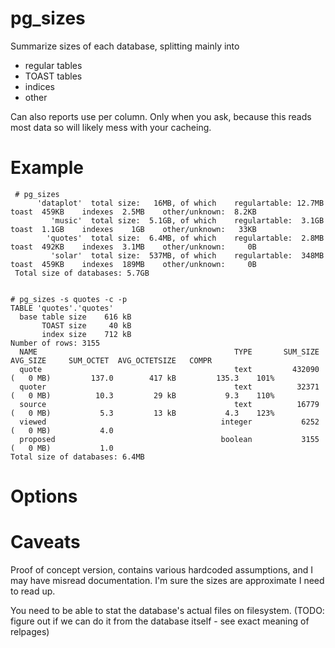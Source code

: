 # pg_sizes

Summarize sizes of each database, splitting mainly into
- regular tables
- TOAST tables
- indices 
- other


Can also reports use per column. 
Only when you ask, because this reads most data so will likely mess with your cacheing.


# Example

     # pg_sizes
          'dataplot'  total size:   16MB, of which    regulartable: 12.7MB    toast  459KB    indexes  2.5MB    other/unknown:  8.2KB
             'music'  total size:  5.1GB, of which    regulartable:  3.1GB    toast  1.1GB    indexes    1GB    other/unknown:   33KB
            'quotes'  total size:  6.4MB, of which    regulartable:  2.8MB    toast  492KB    indexes  3.1MB    other/unknown:     0B
             'solar'  total size:  537MB, of which    regulartable:  348MB    toast  459KB    indexes  189MB    other/unknown:     0B
     Total size of databases: 5.7GB


    # pg_sizes -s quotes -c -p
    TABLE 'quotes'.'quotes'
      base table size    616 kB
           TOAST size     40 kB
           index size    712 kB
    Number of rows: 3155
      NAME                                            TYPE       SUM_SIZE                AVG_SIZE     SUM_OCTET  AVG_OCTETSIZE   COMPR
      quote                                           text         432090 (   0 MB)         137.0        417 kB         135.3    101%
      quoter                                          text          32371 (   0 MB)          10.3         29 kB           9.3    110%
      source                                          text          16779 (   0 MB)           5.3         13 kB           4.3    123%
      viewed                                       integer           6252 (   0 MB)           4.0
      proposed                                     boolean           3155 (   0 MB)           1.0
    Total size of databases: 6.4MB

# Options


# Caveats

Proof of concept version, contains various hardcoded assumptions, and I may have misread documentation.  I'm sure the sizes are approximate  I need to read up.

You need to be able to stat the database's actual files on filesystem. (TODO: figure out if we can do it from the database itself - see exact meaning of relpages)

